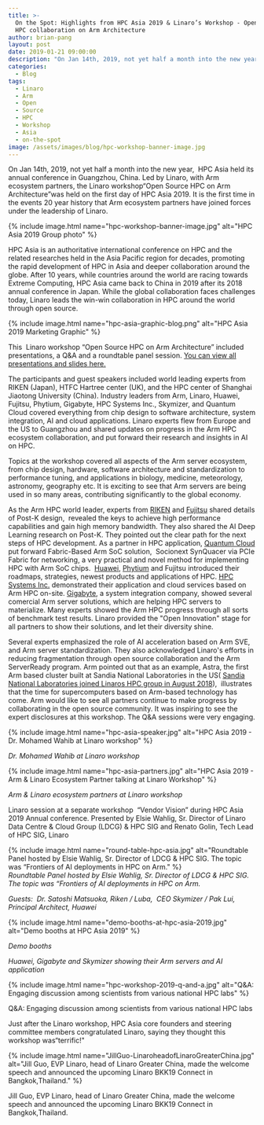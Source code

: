 ```yaml
---
title: >-
  On the Spot: Highlights from HPC Asia 2019 & Linaro’s Workshop - Open Source
  HPC collaboration on Arm Architecture
author: brian-pang
layout: post
date: 2019-01-21 09:00:00
description: "On Jan 14th, 2019, not yet half a month into the new year, \_HPC Asia held its annual conference in Guangzhou, China. Led by Linaro, with Arm ecosystem partners, the Linaro workshop“Open Source HPC on Arm Architecture”was held on the first day of HPC Asia 2019. It is the first time in the events 20 year history that Arm ecosystem partners have joined forces under the leadership of Linaro."
categories:
  - Blog
tags:
  - Linaro
  - Arm
  - Open
  - Source
  - HPC
  - Workshop
  - Asia
  - on-the-spot
image: /assets/images/blog/hpc-workshop-banner-image.jpg
---
```


On Jan 14th, 2019, not yet half a month into the new year,  HPC Asia held its annual conference in Guangzhou, China. Led by Linaro, with Arm ecosystem partners, the Linaro workshop“Open Source HPC on Arm Architecture”was held on the first day of HPC Asia 2019. It is the first time in the events 20 year history that Arm ecosystem partners have joined forces under the leadership of Linaro.

{% include image.html name="hpc-workshop-banner-image.jpg" alt="HPC Asia 2019 Group photo" %}

HPC Asia is an authoritative international conference on HPC and the related researches held in the Asia Pacific region for decades, promoting the rapid development of HPC in Asia and deeper collaboration around the globe. After 10 years, while countries around the world are racing towards Extreme Computing, HPC Asia came back to China in 2019 after its 2018 annual conference in Japan. While the global collaboration faces challenges today, Linaro leads the win-win collaboration in HPC around the world through open source.

{% include image.html name="hpc-asia-graphic-blog.png" alt="HPC Asia 2019 Marketing Graphic" %}

This  Linaro workshop “Open Source HPC on Arm Architecture” included presentations, a Q&A and a roundtable panel session. [You can view all presentations and slides here.](/events/arm-hpc-asia-2019/resources/)

The participants and guest speakers included world leading experts from RIKEN (Japan), HTFC Hartree center (UK), and the HPC center of Shanghai Jiaotong University (China). Industry leaders from Arm, Linaro, Huawei, Fujitsu, Phytium, Gigabyte, HPC Systems Inc., Skymizer, and Quantum Cloud covered everything from chip design to software architecture, system integration, AI and cloud applications. Linaro experts flew from Europe and the US to Guangzhou and shared updates on progress in the Arm HPC ecosystem collaboration, and put forward their research and insights in AI on HPC.

Topics at the workshop covered all aspects of the Arm server ecosystem, from chip design, hardware, software architecture and standardization to performance tuning, and applications in biology, medicine, meteorology, astronomy, geography etc. It is exciting to see that Arm servers are being used in so many areas, contributing significantly to the global economy.

As the Arm HPC world leader, experts from [RIKEN](/events/system-software-for-armv8-with-sve/) and [Fujitsu](/events/the-first-sve-enabled-arm-processor-a64fx-and-building-up-arm-hpc-ecosystem/) shared details of Post-K design,  revealed the keys to achieve high performance capabilities and gain high memory bandwidth. They also shared the AI Deep Learning research on Post-K. They pointed out the clear path for the next steps of HPC development. As a partner in HPC application, [Quantum Cloud](/events/scale-out-ai-training-on-massive-core-system/) put forward Fabric-Based Arm SoC solution,  Socionext SynQuacer via PCIe Fabric for networking, a very practical and novel method for implementing HPC with Arm SoC chips.  [Huawei](/events/transforming-hpc-with-huawei-arm-hpc-solution/), [Phytium](/events/the-new-generation-of-phytiums-64cores-processor-and-ecosystem/) and Fujitsu introduced their roadmaps, strategies, newest products and applications of HPC. [HPC Systems Inc.](/events/science-cloud-services-for-computational-chemistry-with-arm-hpc/) demonstrated their application and cloud services based on Arm HPC on-site. [Gigabyte](/events/gigabyte-position-in-arm-server-market-leading-pioneer/), a system integration company, showed several comercial Arm server solutions, which are helping HPC servers to materialize. Many experts showed the Arm HPC progress through all sorts of benchmark test results. Linaro provided the "Open Innovation" stage for all partners to show their solutions, and let their diversity shine.

Several experts emphasized the role of AI acceleration based on Arm SVE, and Arm server standardization. They also acknowledged Linaro's efforts in reducing fragmentation through open source collaboration and the Arm ServerReady program. Arm pointed out that as an example, Astra, the first Arm based cluster built at Sandia National Laboratories in the US( [Sandia National Laboratories joined Linaros HPC group in August 2018](/news/sandia-national-laboratories-joins-the-linaro-hpc-special-interest-group/)),  illustrates that the time for supercomputers based on Arm-based technology has come. Arm would like to see all partners continue to make progress by collaborating in the open source community. It was inspiring to see the expert disclosures at this workshop. The Q&A sessions were very engaging.

{% include image.html name="hpc-asia-speaker.jpg" alt="HPC Asia 2019 - Dr. Mohamed Wahib at Linaro workshop" %}

_Dr. Mohamed Wahib at Linaro workshop_

{% include image.html name="hpc-asia-partners.jpg" alt="HPC Asia 2019 - Arm &amp; Linaro Ecosystem Partner talking at Linaro Workshop" %}

_Arm & Linaro ecosystem partners at Linaro workshop_

Linaro session at a separate workshop  “Vendor Vision” during HPC Asia 2019 Annual conference. Presented by Elsie Wahlig, Sr. Director of Linaro Data Centre & Cloud Group (LDCG) & HPC SIG and Renato Golin, Tech Lead of HPC SIG, Linaro

{% include image.html name="round-table-hpc-asia.jpg" alt="Roundtable Panel hosted by Elsie Wahlig, Sr. Director of LDCG &amp; HPC SIG. The topic was “Frontiers of AI deployments in HPC on Arm." %} <br>_Roundtable Panel hosted by Elsie Wahlig, Sr. Director of LDCG & HPC SIG. The topic was “Frontiers of AI deployments in HPC on Arm._

_Guests:  Dr. Satoshi Matsuoka, Riken / Luba,  CEO Skymizer / Pak Lui, Principal Architect, Huawei_

{% include image.html name="demo-booths-at-hpc-asia-2019.jpg" alt="Demo booths at HPC Asia 2019" %}

_Demo booths_

_Huawei, Gigabyte and Skymizer showing their Arm servers and AI application_

{% include image.html name="hpc-workshop-2019-q-and-a.jpg" alt="Q&amp;A: Engaging discussion among scientists from various national HPC labs" %}

Q&A: Engaging discussion among scientists from various national HPC labs

Just after the Linaro workshop, HPC Asia core founders and steering committee members congratulated Linaro, saying they thought this workshop was“terrific!"

{% include image.html name="JillGuo-LinaroheadofLinaroGreaterChina.jpg" alt="Jill Guo, EVP Linaro, head of Linaro Greater China, made the welcome speech and announced the upcoming Linaro BKK19 Connect in Bangkok,Thailand." %}

Jill Guo, EVP Linaro, head of Linaro Greater China, made the welcome speech and announced the upcoming Linaro BKK19 Connect in Bangkok,Thailand.
